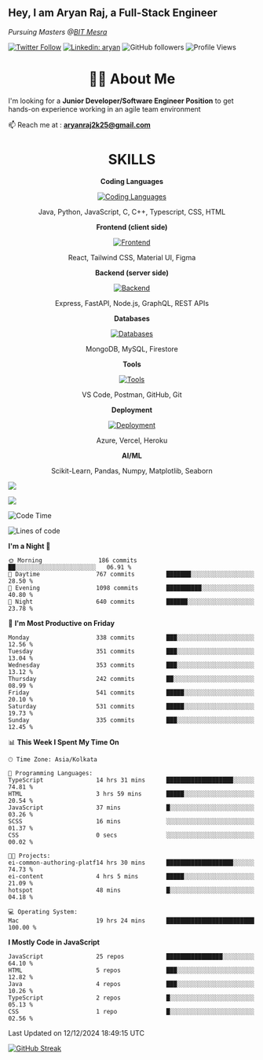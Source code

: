 <h2>Hey, I am Aryan Raj, a Full-Stack Engineer</h2>
<p><em>Pursuing Masters @<a href="https://bitmesra.ac.in/">BIT Mesra
</em></p>

[![Twitter Follow](https://img.shields.io/twitter/follow/desikiteretsu_?label=aryanintech)](https://twitter.com/aryanintech_)
[![Linkedin: aryan](https://img.shields.io/badge/-aryan-blue?style=flat-square&logo=Linkedin&logoColor=white&link=https://www.linkedin.com/in/aryanraj24/)](https://www.linkedin.com/in/aryanraj24/)
![GitHub followers](https://img.shields.io/github/followers/aryan-139?label=Follow&style=social)
![Profile Views](https://komarev.com/ghpvc/?username=aryan-139&color=brightgreen&base=1600)

<h1 align="center"> 🧑‍💻 About Me</h1>
 
 I'm looking for a **Junior Developer/Software Engineer Position** to get hands-on experience working in an agile team environment

📫 Reach me at : **aryanraj2k25@gmail.com**

<h1 align="center">SKILLS</h1>

<p align="center"><strong>Coding Languages</strong></p>
<p align="center">
  <a href="https://skillicons.dev/icons?i=java,python,javascript,c,cpp,typescript,css,html&theme=dark">
    <img src="https://skillicons.dev/icons?i=java,python,javascript,c,cpp,typescript,css,html&theme=dark" alt="Coding Languages">
  </a>
</p>
<p align="center">Java, Python, JavaScript, C, C++, Typescript, CSS, HTML</p>

<p align="center"><strong>Frontend (client side)</strong></p>
<p align="center">
  <a href="https://skillicons.dev/icons?i=react,tailwind,materialui,figma&theme=dark">
    <img src="https://skillicons.dev/icons?i=react,tailwind,materialui,figma&theme=dark" alt="Frontend">
  </a>
</p>
<p align="center">React, Tailwind CSS, Material UI, Figma</p>

<p align="center"><strong>Backend (server side)</strong></p>
<p align="center">
  <a href="https://skillicons.dev/icons?i=express,nodejs,fastapi,graphql&theme=dark">
    <img src="https://skillicons.dev/icons?i=express,nodejs,fastapi,graphql&theme=dark" alt="Backend">
  </a>
</p>
<p align="center">Express, FastAPI, Node.js, GraphQL, REST APIs</p>

<p align="center"><strong>Databases</strong></p>
<p align="center">
  <a href="https://skillicons.dev/icons?i=mongodb,mysql,firebase&theme=dark">
    <img src="https://skillicons.dev/icons?i=mongodb,mysql,firebase&theme=dark" alt="Databases">
  </a>
</p>
<p align="center">MongoDB, MySQL, Firestore</p>

<p align="center"><strong>Tools</strong></p>
<p align="center">
  <a href="https://skillicons.dev/icons?i=vscode,postman,github,git&theme=dark">
    <img src="https://skillicons.dev/icons?i=vscode,postman,github,git&theme=dark" alt="Tools">
  </a>
</p>
<p align="center">VS Code, Postman, GitHub, Git</p>

<p align="center"><strong>Deployment</strong></p>
<p align="center">
  <a href="https://skillicons.dev/icons?i=azure,vercel,heroku&theme=dark">
    <img src="https://skillicons.dev/icons?i=azure,vercel,heroku&theme=dark" alt="Deployment">
  </a>
</p>
<p align="center">Azure, Vercel, Heroku</p>

<p align="center"><strong>AI/ML</strong></p>
<p align="center">Scikit-Learn, Pandas, Numpy, Matplotlib, Seaborn</p>



![](http://github-profile-summary-cards.vercel.app/api/cards/profile-details?username=aryan-139&theme=aura_dark)

<div display="flex">

![](http://github-profile-summary-cards.vercel.app/api/cards/stats?username=aryan-139&theme=aura_dark)


<div>


<!--START_SECTION:waka-->
![Code Time](http://img.shields.io/badge/Code%20Time-571%20hrs%2052%20mins-blue)

![Lines of code](https://img.shields.io/badge/From%20Hello%20World%20I%27ve%20Written-1.9%20million%20lines%20of%20code-blue)

**I'm a Night 🦉** 

```text
🌞 Morning                186 commits         ██░░░░░░░░░░░░░░░░░░░░░░░   06.91 % 
🌆 Daytime                767 commits         ███████░░░░░░░░░░░░░░░░░░   28.50 % 
🌃 Evening                1098 commits        ██████████░░░░░░░░░░░░░░░   40.80 % 
🌙 Night                  640 commits         ██████░░░░░░░░░░░░░░░░░░░   23.78 % 
```
📅 **I'm Most Productive on Friday** 

```text
Monday                   338 commits         ███░░░░░░░░░░░░░░░░░░░░░░   12.56 % 
Tuesday                  351 commits         ███░░░░░░░░░░░░░░░░░░░░░░   13.04 % 
Wednesday                353 commits         ███░░░░░░░░░░░░░░░░░░░░░░   13.12 % 
Thursday                 242 commits         ██░░░░░░░░░░░░░░░░░░░░░░░   08.99 % 
Friday                   541 commits         █████░░░░░░░░░░░░░░░░░░░░   20.10 % 
Saturday                 531 commits         █████░░░░░░░░░░░░░░░░░░░░   19.73 % 
Sunday                   335 commits         ███░░░░░░░░░░░░░░░░░░░░░░   12.45 % 
```


📊 **This Week I Spent My Time On** 

```text
🕑︎ Time Zone: Asia/Kolkata

💬 Programming Languages: 
TypeScript               14 hrs 31 mins      ███████████████████░░░░░░   74.81 % 
HTML                     3 hrs 59 mins       █████░░░░░░░░░░░░░░░░░░░░   20.54 % 
JavaScript               37 mins             █░░░░░░░░░░░░░░░░░░░░░░░░   03.26 % 
SCSS                     16 mins             ░░░░░░░░░░░░░░░░░░░░░░░░░   01.37 % 
CSS                      0 secs              ░░░░░░░░░░░░░░░░░░░░░░░░░   00.02 % 

🐱‍💻 Projects: 
ei-common-authoring-platf14 hrs 30 mins      ███████████████████░░░░░░   74.73 % 
ei-content               4 hrs 5 mins        █████░░░░░░░░░░░░░░░░░░░░   21.09 % 
hotspot                  48 mins             █░░░░░░░░░░░░░░░░░░░░░░░░   04.18 % 

💻 Operating System: 
Mac                      19 hrs 24 mins      █████████████████████████   100.00 % 
```

**I Mostly Code in JavaScript** 

```text
JavaScript               25 repos            ████████████████░░░░░░░░░   64.10 % 
HTML                     5 repos             ███░░░░░░░░░░░░░░░░░░░░░░   12.82 % 
Java                     4 repos             ███░░░░░░░░░░░░░░░░░░░░░░   10.26 % 
TypeScript               2 repos             █░░░░░░░░░░░░░░░░░░░░░░░░   05.13 % 
CSS                      1 repo              █░░░░░░░░░░░░░░░░░░░░░░░░   02.56 % 
```




 Last Updated on 12/12/2024 18:49:15 UTC
<!--END_SECTION:waka-->

[![GitHub Streak](https://streak-stats.demolab.com?user=aryan-139&theme=dark)](https://git.io/streak-stats)

